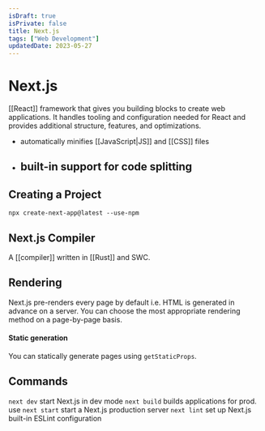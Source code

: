 ```yaml
---
isDraft: true
isPrivate: false
title: Next.js
tags: ["Web Development"]
updatedDate: 2023-05-27
---
```


# Next.js
[[React]] framework that gives you building blocks to create web applications. It handles tooling and configuration needed for React and provides additional structure, features, and optimizations.


- automatically minifies [[JavaScript|JS]] and [[CSS]] files
- built-in support for code splitting
	- 


## Creating a Project
`npx create-next-app@latest --use-npm`


## Next.js Compiler
A [[compiler]] written in [[Rust]] and SWC. 


## Rendering
Next.js pre-renders every page by default i.e. HTML is generated in advance on a server. 
You can choose the most appropriate rendering method on a page-by-page basis.


#### Static generation
You can statically generate pages using `getStaticProps`. 


## Commands
`next dev` start Next.js in dev mode
`next build` builds applications for prod. use
`next start` start a Next.js production server
`next lint` set up Next.js built-in ESLint configuration
